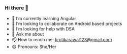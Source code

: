 ### Hi there 👋

- 🌱 I’m currently learning Angular 
- 👯 I’m looking to collaborate on Android based projects
- 🤔 I’m looking for help with DSA
- 💬 Ask me about
- 📫 How to reach me: krutikarawal123@gmail.com
- 😄 Pronouns: She/Her
